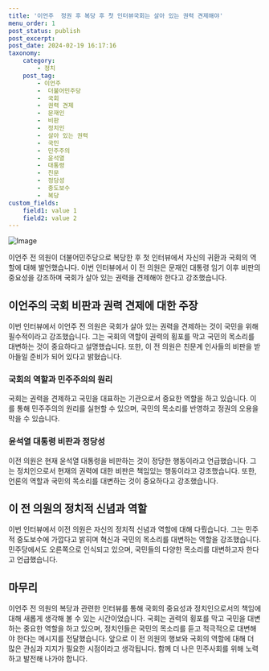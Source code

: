 ```yaml
---
title: '이언주  정권 후 복당 후 첫 인터뷰국회는 살아 있는 권력 견제해야'
menu_order: 1
post_status: publish
post_excerpt: 
post_date: 2024-02-19 16:17:16
taxonomy:
    category:
        - 정치
    post_tag:
        - 이언주
        -  더불어민주당
        -  국회
        -  권력 견제
        -  문재인
        -  비판
        -  정치인
        -  살아 있는 권력
        -  국민
        -  민주주의
        -  윤석열
        -  대통령
        -  친문
        -  정당성
        -  중도보수
        -  복당
custom_fields:
    field1: value 1
    field2: value 2
---
```


![Image](https://imgnews.pstatic.net/image/005/2024/02/19/2024021910571245410_1708307833_0019809812_20240219130101282.jpg?type=w647)

이언주 전 의원이 더불어민주당으로 복당한 후 첫 인터뷰에서 자신의 귀환과 국회의 역할에 대해 발언했습니다. 이번 인터뷰에서 이 전 의원은 문재인 대통령 임기 이후 비판의 중요성을 강조하며 국회가 살아 있는 권력을 견제해야 한다고 강조했습니다.
## 이언주의 국회 비판과 권력 견제에 대한 주장
이번 인터뷰에서 이언주 전 의원은 국회가 살아 있는 권력을 견제하는 것이 국민을 위해 필수적이라고 강조했습니다. 그는 국회의 역할이 권력의 횡포를 막고 국민의 목소리를 대변하는 것이 중요하다고 설명했습니다. 또한, 이 전 의원은 친문계 인사들의 비판을 받아들일 준비가 되어 있다고 밝혔습니다.
### 국회의 역할과 민주주의의 원리
국회는 권력을 견제하고 국민을 대표하는 기관으로서 중요한 역할을 하고 있습니다. 이를 통해 민주주의의 원리를 실현할 수 있으며, 국민의 목소리를 반영하고 정권의 오용을 막을 수 있습니다.
### 윤석열 대통령 비판과 정당성
이전 의원은 현재 윤석열 대통령을 비판하는 것이 정당한 행동이라고 언급했습니다. 그는 정치인으로서 현재의 권력에 대한 비판은 책임있는 행동이라고 강조했습니다. 또한, 언론의 역할과 국민의 목소리를 대변하는 것이 중요하다고 강조했습니다.
## 이 전 의원의 정치적 신념과 역할
이번 인터뷰에서 이전 의원은 자신의 정치적 신념과 역할에 대해 다뤘습니다. 그는 민주적 중도보수에 가깝다고 밝히며 혁신과 국민의 목소리를 대변하는 역할을 강조했습니다. 민주당에서도 오른쪽으로 인식되고 있으며, 국민들의 다양한 목소리를 대변하고자 한다고 언급했습니다.
## 마무리
이언주 전 의원의 복당과 관련한 인터뷰를 통해 국회의 중요성과 정치인으로서의 책임에 대해 새롭게 생각해 볼 수 있는 시간이었습니다. 국회는 권력의 횡포를 막고 국민을 대변하는 중요한 역할을 하고 있으며, 정치인들은 국민의 목소리를 듣고 적극적으로 대변해야 한다는 메시지를 전달했습니다. 앞으로 이 전 의원의 행보와 국회의 역할에 대해 더 많은 관심과 지지가 필요한 시점이라고 생각됩니다. 함께 더 나은 민주사회를 위해 노력하고 발전해 나가야 합니다.
